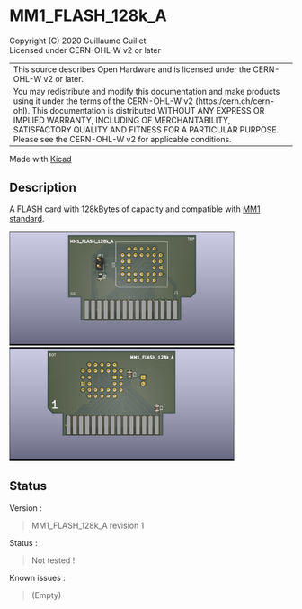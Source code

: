 # MM1_FLASH_128k_A

Copyright (C) 2020 Guillaume Guillet\
Licensed under CERN-OHL-W v2 or later

<table border="0px">
<tr>
<td>
This source describes Open Hardware and is licensed under the CERN-OHL-W v2 or later.
</td>
</tr>
<tr>
<td>
You may redistribute and modify this documentation and make products
using it under the terms of the CERN-OHL-W v2 (https:/cern.ch/cern-ohl).
This documentation is distributed WITHOUT ANY EXPRESS OR IMPLIED
WARRANTY, INCLUDING OF MERCHANTABILITY, SATISFACTORY QUALITY
AND FITNESS FOR A PARTICULAR PURPOSE. Please see the CERN-OHL-W v2
for applicable conditions.
</td>
</tr>
</table>

Made with [Kicad](https://kicad-pcb.org/)

## Description
A FLASH card with 128kBytes of capacity and compatible with [MM1 standard](https://github.com/JonathSpirit/GComputer_standard).

<img src="images/MM1_FLASH_128k_A_3D_TOP.png" alt="MM1_FLASH_128k_A_3D_TOP_image" width="400"/> <img src="images/MM1_FLASH_128k_A_3D_BOT.png" alt="MM1_FLASH_128k_A_3D_BOT_image" width="400"/>

## Status

Version :
> MM1_FLASH_128k_A revision 1

Status :
> Not tested !

Known issues :
> (Empty)
